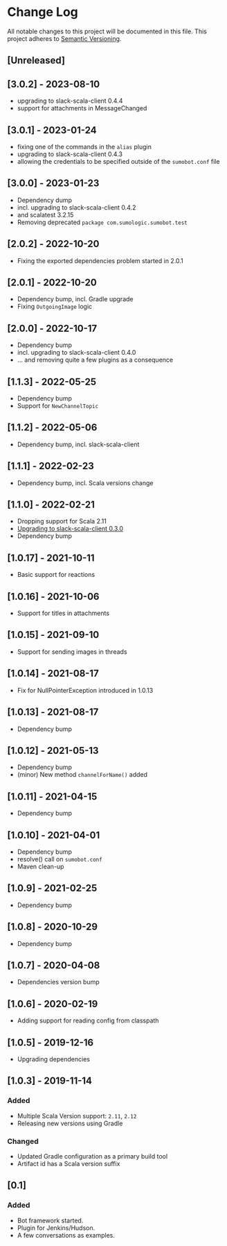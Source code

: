 # Change Log
All notable changes to this project will be documented in this file.
This project adheres to [Semantic Versioning](http://semver.org/).

## [Unreleased]

## [3.0.2] - 2023-08-10
- upgrading to slack-scala-client 0.4.4
- support for attachments in MessageChanged

## [3.0.1] - 2023-01-24
- fixing one of the commands in the `alias` plugin
- upgrading to slack-scala-client 0.4.3
- allowing the credentials to be specified outside of the `sumobot.conf` file

## [3.0.0] - 2023-01-23
- Dependency dump
- incl. upgrading to slack-scala-client 0.4.2
- and scalatest 3.2.15
- Removing deprecated `package com.sumologic.sumobot.test`

## [2.0.2] - 2022-10-20
- Fixing the exported dependencies problem started in 2.0.1

## [2.0.1] - 2022-10-20
- Dependency bump, incl. Gradle upgrade
- Fixing `OutgoingImage` logic

## [2.0.0] - 2022-10-17
- Dependency bump
- incl. upgrading to slack-scala-client 0.4.0
- ... and removing quite a few plugins as a consequence

## [1.1.3] - 2022-05-25
- Dependency bump
- Support for `NewChannelTopic`

## [1.1.2] - 2022-05-06
- Dependency bump, incl. slack-scala-client

## [1.1.1] - 2022-02-23
- Dependency bump, incl. Scala versions change

## [1.1.0] - 2022-02-21
- Dropping support for Scala 2.11
- [Upgrading to slack-scala-client 0.3.0](https://github.com/slack-scala-client/slack-scala-client/releases/tag/v0.3.0)
- Dependency bump
 
## [1.0.17] - 2021-10-11
- Basic support for reactions

## [1.0.16] - 2021-10-06
- Support for titles in attachments

## [1.0.15] - 2021-09-10
- Support for sending images in threads

## [1.0.14] - 2021-08-17
- Fix for NullPointerException introduced in 1.0.13

## [1.0.13] - 2021-08-17
- Dependency bump

## [1.0.12] - 2021-05-13
- Dependency bump
- (minor) New method `channelForName()` added

## [1.0.11] - 2021-04-15
- Dependency bump

## [1.0.10] - 2021-04-01
- Dependency bump
- resolve() call on `sumobot.conf`
- Maven clean-up

## [1.0.9] - 2021-02-25
- Dependency bump

## [1.0.8] - 2020-10-29
- Dependency bump

## [1.0.7] - 2020-04-08
- Dependencies version bump

## [1.0.6] - 2020-02-19
- Adding support for reading config from classpath

## [1.0.5] - 2019-12-16
- Upgrading dependencies

## [1.0.3] - 2019-11-14

### Added
- Multiple Scala Version support: `2.11`, `2.12`
- Releasing new versions using Gradle

### Changed
- Updated Gradle configuration as a primary build tool
- Artifact id has a Scala version suffix

## [0.1]

### Added
- Bot framework started.
- Plugin for Jenkins/Hudson.
- A few conversations as examples. 
